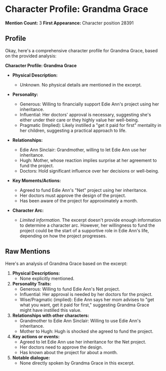 # Character Profile: Grandma Grace

**Mention Count:** 3
**First Appearance:** Character position 28391

## Profile

Okay, here's a comprehensive character profile for Grandma Grace, based on the provided analysis:

**Character Profile: Grandma Grace**

*   **Physical Description:**
    *   *Unknown.* No physical details are mentioned in the excerpt.

*   **Personality:**
    *   Generous: Willing to financially support Edie Ann's project using her inheritance.
    *   Influential: Her doctors' approval is necessary, suggesting she's either under their care or they highly value her well-being.
    *   Pragmatic (Implied): Likely instilled a "get it paid for first" mentality in her children, suggesting a practical approach to life.

*   **Relationships:**
    *   Edie Ann Sinclair: Grandmother, willing to let Edie Ann use her inheritance.
    *   Hugh: Mother, whose reaction implies surprise at her agreement to fund the project.
    *   Doctors: Hold significant influence over her decisions or well-being.

*   **Key Moments/Actions:**
    *   Agreed to fund Edie Ann's "Net" project using her inheritance.
    *   Her doctors must approve the design of the project.
    *   Has been aware of the project for approximately a month.

*   **Character Arc:**
    *   *Limited information.* The excerpt doesn't provide enough information to determine a character arc. However, her willingness to fund the project could be the start of a supportive role in Edie Ann's life, depending on how the project progresses.

## Raw Mentions

Here's an analysis of Grandma Grace based on the excerpt:

1.  **Physical Descriptions:**
    *   None explicitly mentioned.
2.  **Personality Traits:**
    *   Generous: Willing to fund Edie Ann's Net project.
    *   Influential: Her approval is needed by her doctors for the project.
    *   Wise/Pragmatic (implied): Edie Ann says her mom advises to "get what you want, get it paid for first," suggesting Grandma Grace might have instilled this value.
3.  **Relationships with other characters:**
    *   Grandmother to Edie Ann Sinclair: Willing to use Edie Ann's inheritance.
    *   Mother to Hugh: Hugh is shocked she agreed to fund the project.
4.  **Key actions or events:**
    *   Agreed to let Edie Ann use her inheritance for the Net project.
    *   Her doctors need to approve the design.
    *   Has known about the project for about a month.
5.  **Notable dialogue:**
    *   None directly spoken by Grandma Grace in this excerpt.

